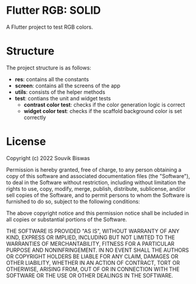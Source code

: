 # Flutter RGB: SOLID

A Flutter project to test RGB colors.

# Structure

The project structure is as follows:

* **res**: contains all the constants
* **screen**: contains all the screens of the app
* **utils**: consists of the helper methods
* **test**: contians the unit and widget tests
  * **contrast color test**: checks if the color generation logic is correct
  * **widget color test**: checks if the scaffold background color is set correctly

# License

Copyright (c) 2022 Souvik Biswas

Permission is hereby granted, free of charge, to any person obtaining a copy
of this software and associated documentation files (the "Software"), to deal
in the Software without restriction, including without limitation the rights
to use, copy, modify, merge, publish, distribute, sublicense, and/or sell
copies of the Software, and to permit persons to whom the Software is
furnished to do so, subject to the following conditions:

The above copyright notice and this permission notice shall be included in all
copies or substantial portions of the Software.

THE SOFTWARE IS PROVIDED "AS IS", WITHOUT WARRANTY OF ANY KIND, EXPRESS OR
IMPLIED, INCLUDING BUT NOT LIMITED TO THE WARRANTIES OF MERCHANTABILITY,
FITNESS FOR A PARTICULAR PURPOSE AND NONINFRINGEMENT. IN NO EVENT SHALL THE
AUTHORS OR COPYRIGHT HOLDERS BE LIABLE FOR ANY CLAIM, DAMAGES OR OTHER
LIABILITY, WHETHER IN AN ACTION OF CONTRACT, TORT OR OTHERWISE, ARISING FROM,
OUT OF OR IN CONNECTION WITH THE SOFTWARE OR THE USE OR OTHER DEALINGS IN THE
SOFTWARE.
